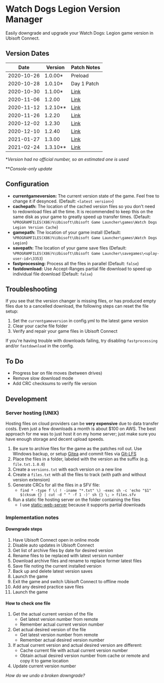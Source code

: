
# Watch Dogs Legion Version Manager

Easily downgrade and upgrade your Watch Dogs: Legion game version in Ubisoft Connect.

## Version Dates

| Date       | Version  | Patch Notes                                                                                                                                     |
|------------|----------|-------------------------------------------------------------------------------------------------------------------------------------------------|
| 2020-10-26 | 1.0.00*  | Preload                                                                                                                                         |
| 2020-10-28 | 1.0.10*  | Day 1 Patch                                                                                                                                     |
| 2020-10-30 | 1.1.00*  | [Link](https://forums.ubisoft.com/showthread.php/2285126-*COMPLETE*-Maintenance-for-Hotfix-Patch-October-28-(Xbox-amp-PS4)-amp-October-30-(PC)) |
| 2020-11-06 | 1.2.00   | [Link](https://forums.ubisoft.com/showthread.php/2289326-Bug-Fixes-for-PlayStation-4-Xbox-One-and-Stadia-TU-2-0?p=15230078)                     |
| 2020-11-12 | 1.2.10** | [Link](https://forums.ubisoft.com/showthread.php/2291783-TU2-10-Bug-fixes)                                                                      |
| 2020-11-26 | 1.2.20   | [Link](https://forums.ubisoft.com/showthread.php/2297075-Patch-Notes-TU-2-20)                                                                   |
| 2020-12-02 | 1.2.30   | [Link](https://forums.ubisoft.com/showthread.php/2299330-TU-2-30-Patch-Notes)                                                                   |
| 2020-12-10 | 1.2.40   | [Link](https://forums.ubisoft.com/showthread.php/2302093-Title-Update-2-40-Patch-Notes)                                                         |
| 2021-01-27 | 1.3.00   | [Link](https://forums.ubisoft.com/showthread.php/2315110-Title-Update-3-0-Patch-Notes)                                                          |
| 2021-02-24 | 1.3.10**   | [Link](https://forums.ubisoft.com/showthread.php/2323279-TU-3-1-Console-Update)                                                          |

\**Version had no official number, so an estimated one is used*

\*\**Console-only update*

## Configuration

* **currentgameversion:** The current version state of the game. Feel free to change it if desynced. (Default: `<latest version>`)
* **cachepath:** The location of the cached version files so you don't need to redownload files all the time. It is recommended to keep this on the same disk as your game to greatly speed up transfer times. (Default: `%PROGRAMFILES(X86)%\Ubisoft\Ubisoft Game Launcher\games\Watch Dogs Legion Version Cache`)
* **gamepath:** The location of your game install (Default: `%PROGRAMFILES(X86)%\Ubisoft\Ubisoft Game Launcher\games\Watch Dogs Legion`)
* **savepath:** The location of your game save files (Default: `%PROGRAMFILES(X86)%\Ubisoft\Ubisoft Game Launcher\savegames\<uplay-user-id>\3353`)
* **fastprocessing:** Process all the files in parallel (Default: `false`)
* **fastdownload:** Use Accept-Ranges partial file download to speed up individual file download (Default: `false`)

## Troubleshooting

If you see that the version changer is missing files, or has produced empty files due to a cancelled download, the following steps can reset the file setup:

1. Set the `currentgameversion` in config.yml to the latest game version
1. Clear your cache file folder
1. Verify and repair your game files in Ubisoft Connect

If you're having trouble with downloads failing, try disabling `fastprocessing` and/or `fastdownload` in the config.

## To Do

* Progress bar on file moves (between drives)
* Remove slow download mode
* Add CRC checksums to verify file version

## Development

### Server hosting (UNIX)

Hosting files on cloud providers can be **very expensive** due to data transfer costs. Even just a few downloads a month is about $100 on AWS. The best approach for me was to just host it on my home server; just make sure you have enough storage and decent upload speeds.

1. Be sure to archive files for the game as the patches roll out. Use Windows backup, or setup [Gitea](https://github.com/go-gitea/gitea) and commit files via [Git-LFS](https://git-lfs.github.com/)
1. Place the files in a folder, labeled with the version as the suffix (e.g. `file.txt.1.0.0`)
1. Create a `versions.txt` with each version on a new line
1. Create a `files.txt` with all the files to track (with path and without version extension)
1. Generate CRCs for all the files in a SFV file:
   * `find * -type f \( ! -iname "*.txt" \) -exec sh -c 'echo "$1" $(cksum {} | cut -d " " -f 1 -)' sh {} \; > files.sfv`
1. Run a static file hosting server on the folder containing the files
   * I use [static-web-server](https://github.com/joseluisq/static-web-server) because it supports partial downloads

### Implementation notes

#### Downgrade steps

1. Have Ubisoft Connect open in online mode
1. Disable auto updates in Ubisoft Connect
1. Get list of archive files by date for desired version
1. Rename files to be replaced with latest version number
1. Download archive files and rename to replace former latest files
1. Save file noting the current installed version
1. Back up and delete latest version saves
1. Launch the game
1. Exit the game and switch Ubisoft Connect to offline mode
1. Add any desired practice save files
1. Launch the game

#### How to check one file

1. Get the actual current version of the file
   * Get latest version number from remote
   * Remember actual current version number
1. Get actual desired version of the file
   * Get latest version number from remote
   * Remember actual desired version number
1. If actual current version and actual desired version are different:
   * Cache current file with actual current version number
   * Obtain actual desired version number from cache or remote and copy it to game location
1. Update current version number

*How do we undo a broken downgrade?*
